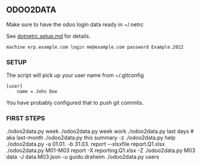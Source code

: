 ## ODOO2DATA

Make sure to have the odoo login data ready in ~/.netrc

See [dotnetrc.setup.md](dotnetrc.setup.md) for details.

    machine erp.example.com login me@example.com password Example.2022

### SETUP

The script will pick up your user name from ~/.gitconfig

    [user]
        name = John Doe

You have probably configured that to push git commits.

### FIRST STEPS

./odoo2data.py week
./odoo2data.py week work
./odoo2data.py last days # aka last-month
./odoo2data.py this summary -z
./odoo2data.py help
./odoo2data.py -a 01.01. -b 31.03. report --xlsxfile report.Q1.xlsx
./odoo2data.py M01-M03 report -X reporting.Q1.xlsx -Z
./odoo2data.py M03 data -J data.M03.json -u guido.draheim
./odoo2data.py users


